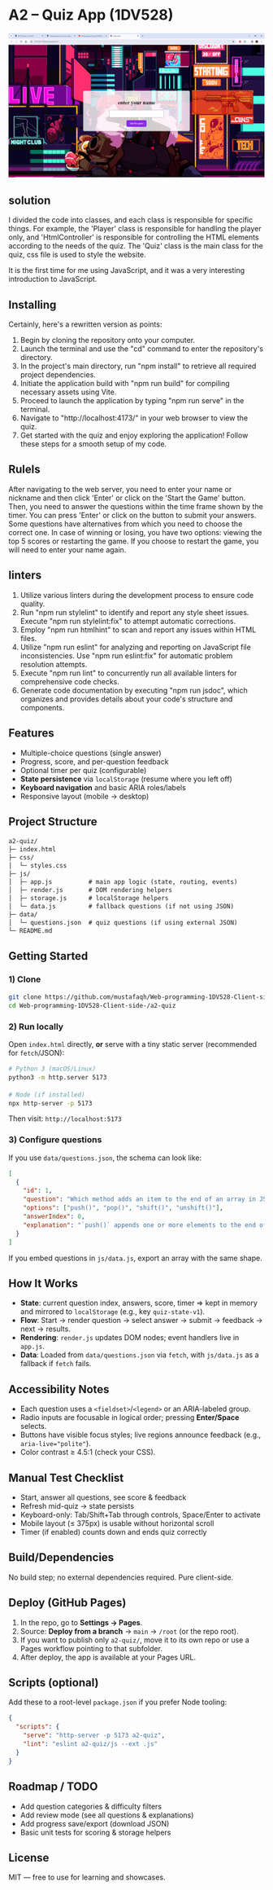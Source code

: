 # A2 – Quiz App (1DV528)

![image of the website](src/img/Screenshot.png)

## solution

I divided the code into classes, and each class is responsible for specific things. For example, the 'Player' class is responsible for handling the player only, and 'HtmlController' is responsible for controlling the HTML elements according to the needs of the quiz. The 'Quiz' class is the main class for the quiz, css file is used to style the website.


It is the first time for me using JavaScript, and it was a very interesting introduction to JavaScript.

## Installing 

Certainly, here's a rewritten version as points:

1. Begin by cloning the repository onto your computer.
2. Launch the terminal and use the "cd" command to enter the repository's directory.
3. In the project's main directory, run "npm install" to retrieve all required project dependencies.
4. Initiate the application build with "npm run build" for compiling necessary assets using Vite.
5. Proceed to launch the application by typing "npm run serve" in the terminal.
6. Navigate to "http://localhost:4173/" in your web browser to view the quiz.
7. Get started with the quiz and enjoy exploring the application! Follow these steps for a smooth setup of my code.


## Rulels 

After navigating to the web server, you need to enter your name or nickname and then click 'Enter' or click on the 'Start the Game' button. Then, you need to answer the questions within the time frame shown by the timer. You can press 'Enter' or click on the button to submit your answers. Some questions have alternatives from which you need to choose the correct one. In case of winning or losing, you have two options: viewing the top 5 scores or restarting the game. If you choose to restart the game, you will need to enter your name again.


## linters 

1. Utilize various linters during the development process to ensure code quality.
2. Run "npm run stylelint" to identify and report any style sheet issues. Execute "npm run stylelint:fix" to attempt automatic corrections.
3. Employ "npm run htmlhint" to scan and report any issues within HTML files.
4. Utilize "npm run eslint" for analyzing and reporting on JavaScript file inconsistencies. Use "npm run eslint:fix" for automatic problem resolution attempts.
5. Execute "npm run lint" to concurrently run all available linters for comprehensive code checks.
6. Generate code documentation by executing "npm run jsdoc", which organizes and provides details about your code's structure and components.





##  Features
- Multiple-choice questions (single answer)
- Progress, score, and per-question feedback
- Optional timer per quiz (configurable)
- **State persistence** via `localStorage` (resume where you left off)
- **Keyboard navigation** and basic ARIA roles/labels
- Responsive layout (mobile → desktop)

##  Project Structure
```
a2-quiz/
├─ index.html
├─ css/
│  └─ styles.css
├─ js/
│  ├─ app.js          # main app logic (state, routing, events)
│  ├─ render.js       # DOM rendering helpers
│  ├─ storage.js      # localStorage helpers
│  └─ data.js         # fallback questions (if not using JSON)
├─ data/
│  └─ questions.json  # quiz questions (if using external JSON)
└─ README.md
```

##  Getting Started

### 1) Clone
```bash
git clone https://github.com/mustafaqh/Web-programming-1DV528-Client-side-.git
cd Web-programming-1DV528-Client-side-/a2-quiz
```

### 2) Run locally
Open `index.html` directly, **or** serve with a tiny static server (recommended for `fetch`/JSON):

```bash
# Python 3 (macOS/Linux)
python3 -m http.server 5173

# Node (if installed)
npx http-server -p 5173
```
Then visit: `http://localhost:5173`

### 3) Configure questions
If you use `data/questions.json`, the schema can look like:
```json
[
  {
    "id": 1,
    "question": "Which method adds an item to the end of an array in JS?",
    "options": ["push()", "pop()", "shift()", "unshift()"],
    "answerIndex": 0,
    "explanation": "`push()` appends one or more elements to the end of an array."
  }
]
```

If you embed questions in `js/data.js`, export an array with the same shape.

##  How It Works
- **State**: current question index, answers, score, timer ⇒ kept in memory and mirrored to `localStorage` (e.g., key `quiz-state-v1`).
- **Flow**: Start → render question → select answer → submit → feedback → next → results.
- **Rendering**: `render.js` updates DOM nodes; event handlers live in `app.js`.
- **Data**: Loaded from `data/questions.json` via `fetch`, with `js/data.js` as a fallback if `fetch` fails.

##  Accessibility Notes
- Each question uses a `<fieldset>`/`<legend>` or an ARIA-labeled group.
- Radio inputs are focusable in logical order; pressing **Enter/Space** selects.
- Buttons have visible focus styles; live regions announce feedback (e.g., `aria-live="polite"`).
- Color contrast ≥ 4.5:1 (check your CSS).

##  Manual Test Checklist
- Start, answer all questions, see score & feedback
- Refresh mid-quiz → state persists
- Keyboard-only: Tab/Shift+Tab through controls, Space/Enter to activate
- Mobile layout (≤ 375px) is usable without horizontal scroll
- Timer (if enabled) counts down and ends quiz correctly

##  Build/Dependencies
No build step; no external dependencies required. Pure client-side.

##  Deploy (GitHub Pages)
1. In the repo, go to **Settings → Pages**.
2. Source: **Deploy from a branch** → `main` → `/root` (or the repo root).
3. If you want to publish only `a2-quiz/`, move it to its own repo or use a Pages workflow pointing to that subfolder.
4. After deploy, the app is available at your Pages URL.

##  Scripts (optional)
Add these to a root-level `package.json` if you prefer Node tooling:
```json
{
  "scripts": {
    "serve": "http-server -p 5173 a2-quiz",
    "lint": "eslint a2-quiz/js --ext .js"
  }
}
```

##  Roadmap / TODO
- Add question categories & difficulty filters
- Add review mode (see all questions & explanations)
- Add progress save/export (download JSON)
- Basic unit tests for scoring & storage helpers

##  License
MIT — free to use for learning and showcases.
